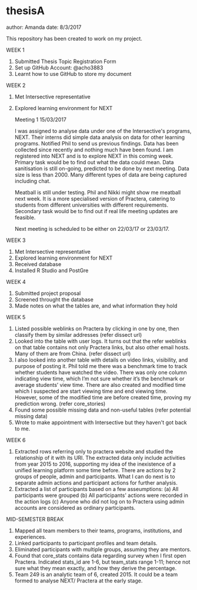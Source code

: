# thesisA

author: Amanda
date:   8/3/2017
    
This repository has been created to work on my project.

WEEK 1
1.	Submitted Thesis Topic Registration Form
2.	Set up GitHub Account: @acho3883
3.	Learnt how to use GitHub to store my document

WEEK 2
1. Met Intersective representative
2. Explored learning environment for NEXT

    Meeting 1   15/03/2017

    I was assigned to analyse data under one of the Intersective's programs, NEXT. Their interns did simple data analysis on data for   other learning programs. Notified Phil to send us previous findings. Data has been collected since recently and nothing much have been found. I am registered into NEXT and is to explore NEXT in this coming week. Primary task would be to find out what the data could mean. Data sanitisation is still on-going, predicted to be done by next meeting. Data size is less than 2000. Many different types of data are being captured including chat.

    Meatball is still under testing. Phil and Nikki might show me meatball next week. It is a more specialised version of Practera, catering to students from different universities with different requirements. Secondary task would be to find out if real life meeting updates are feasible.

    Next meeting is scheduled to be either on 22/03/17 or 23/03/17.
    
WEEK 3
1. Met Intersective representative
2. Explored learning environment for NEXT
3. Received database
4. Installed R Studio and PostGre

WEEK 4
1. Submitted project proposal
2. Screened throught the database
3. Made notes on what the tables are, and what information they hold

WEEK 5
1.	Listed possible weblinks on Practera by clicking in one by one, then classify them by similar addresses (refer dissect url)
2.	Looked into the table with user logs. It turns out that the refer weblinks on that table contains not only Practera links, but also     other email hosts. Many of them are from China. (refer dissect url)
3.	I also looked into another table with details on video links, visibility, and purpose of posting it. Phil told me there was a           benchmark time to track whether students have watched the video. There was only one column indicating view time, which I’m not sure     whether it’s the benchmark or average students’ view time. There are also created and modified time which I suspected are start         viewing time and end viewing time. However, some of the modified time are before created time, proving my prediction wrong.             (refer core_stories)
4.	Found some possible missing data and non-useful tables (refer potential missing data)
5.  Wrote to make appointment with Intersective but they haven't got back to me.

WEEK 6
1. Extracted rows referring only to practera website and studied the relationship of it with its URI. The extracted data only        include activities from year 2015 to 2016, supporting my idea of the inexistence of a unified learning platform some time before.        There are actions by 2 groups of people, admin and participants. What I can do next is to separate admin actions and participant        actions for further analysis.
2. Extracted a list of participants based on a few asseumptions:
    (a) All participants were grouped
    (b) All participants' actions were recorded in the action logs
    (c) Anyone who did not log on to Practera using admin accounts are considered as ordinary participants.

MID-SEMESTER BREAK
1. Mapped all team members to their teams, programs, institutions, and experiences.
2. Linked participants to participant profiles and team details.
3. Eliminated participants with multiple groups, assuming they are mentors.
4. Found that core_stats contains data regarding survey when I first open Practera. Indicated stats_id are 1-6, but team_stats range 1-11; hence not sure what they mean exactly, and how they derive the percentage.
5. Team 249 is an analytic team of 6, created 2015. It could be a team formed to analyse NEXT/ Practera at the early stage.

